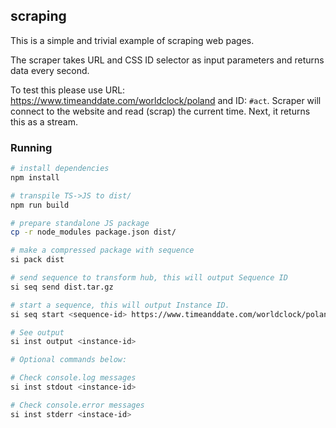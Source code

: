 ## scraping

This is a simple and trivial example of scraping web pages.

The scraper takes URL and CSS ID selector as input parameters and returns data every second.

To test this please use URL: https://www.timeanddate.com/worldclock/poland and ID: `#act`. Scraper will connect to the website and read (scrap) the current time. Next, it returns this as a stream.

### Running

```bash
# install dependencies
npm install

# transpile TS->JS to dist/
npm run build

# prepare standalone JS package
cp -r node_modules package.json dist/

# make a compressed package with sequence
si pack dist

# send sequence to transform hub, this will output Sequence ID
si seq send dist.tar.gz

# start a sequence, this will output Instance ID.
si seq start <sequence-id> https://www.timeanddate.com/worldclock/poland #act

# See output
si inst output <instance-id>

# Optional commands below:

# Check console.log messages
si inst stdout <instance-id>

# Check console.error messages
si inst stderr <instace-id>
```